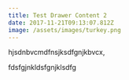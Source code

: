 ```yaml
---
title: Test Drawer Content 2
date: 2017-11-21T09:13:07.812Z
image: /assets/images/turkey.png
---
```

hjsdnbvcmdfnsjksdfgnjkbvcx, 

fdsfgjnkldsfgnjklsdfg

